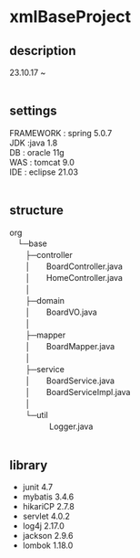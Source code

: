 # xmlBaseProject 
## description
23.10.17 ~<br/>
 
## settings
FRAMEWORK : spring 5.0.7 <br/>
JDK :java 1.8 <br/>
DB : oracle 11g <br/>
WAS : tomcat 9.0 <br/>
IDE : eclipse 21.03 <br/>
 <br/>
## structure
org <br/>
　└─base <br/>
　　├─controller <br/>
　　│　　BoardController.java <br/>
　　│　　HomeController.java <br/>
　　│<br/>
　　├─domain <br/>
　　│　　BoardVO.java <br/>
　　│<br/>
　　├─mapper <br/>
　　│　　BoardMapper.java <br/>
　　│<br/>
　　├─service <br/>
　　│　　BoardService.java <br/>
　　│　　BoardServiceImpl.java <br/>
　　│<br/>
　　└─util <br/>
　　　　　Logger.java <br/>
 
## library
  * junit 4.7 
  * mybatis 3.4.6 
  * hikariCP 2.7.8 
  * servlet 4.0.2 
  * log4j 2.17.0 
  * jackson 2.9.6 
  * lombok 1.18.0 
